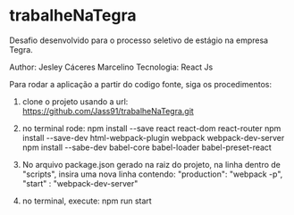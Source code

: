 # trabalheNaTegra

Desafio desenvolvido para o processo seletivo de estágio na empresa Tegra.

Author: Jesley Cáceres Marcelino
Tecnologia: React Js

Para rodar a aplicação a partir do codigo fonte, siga os procedimentos:

1) clone o projeto usando a url: https://github.com/Jass91/trabalheNaTegra.git

2) no terminal rode:
	npm install --save react react-dom react-router
	npm install --save-dev html-webpack-plugin webpack webpack-dev-server
	npm install --sabe-dev babel-core babel-loader babel-preset-react

3) No arquivo package.json gerado na raiz do projeto,
na linha dentro de "scripts", insira uma nova linha contendo:
"production": "webpack -p", "start" : "webpack-dev-server"

4) no terminal, execute: npm run start